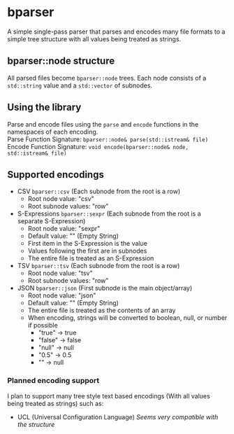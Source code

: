 # bparser
A simple single-pass parser that parses and encodes many file formats to a simple tree structure with all values being treated as strings.
## bparser::node structure
All parsed files become `bparser::node` trees.
Each node consists of a `std::string` value and a `std::vector` of subnodes.
## Using the library
Parse and encode files using the `parse` and `encode` functions in the namespaces of each encoding.  
Parse Function Signature: `bparser::node& parse(std::istream& file)`  
Encode Function Signature: `void encode(bparser::node& node, std::istream& file)`
## Supported encodings
* CSV `bparser::csv` (Each subnode from the root is a row)
  - Root node value: "csv"
  - Root subnode values: "row"
* S-Expressions `bparser::sexpr` (Each subnode from the root is a separate S-Expression)
  - Root node value: "sexpr"
  - Default value: "" (Empty String)
  - First item in the S-Expression is the value
  - Values following the first are in subnodes
  - The entire file is treated as an S-Expression
* TSV `bparser::tsv` (Each subnode from the root is a row)
  - Root node value: "tsv"
  - Root subnode values: "row"
* JSON `bparser::json` (First subnode is the main object/array)
  - Root node value: "json"
  - Default value: "" (Empty String)
  - The entire file is treated as the contents of an array
  - When encoding, strings will be converted to boolean, null, or number if possible
    - "true" -> true
    - "false" -> false
    - "null" -> null
    - "0.5" -> 0.5
    - "" -> null
### Planned encoding support
I plan to support many tree style text based encodings (With all values being treated as strings) such as:
* UCL (Universal Configuration Language) *Seems very compatible with the structure*
